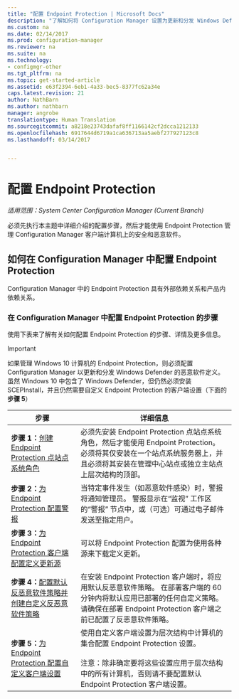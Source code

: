 ```yaml
---
title: "配置 Endpoint Protection | Microsoft Docs"
description: "了解如何将 Configuration Manager 设置为更新和分发 Windows Defender 的恶意软件定义。"
ms.custom: na
ms.date: 02/14/2017
ms.prod: configuration-manager
ms.reviewer: na
ms.suite: na
ms.technology:
- configmgr-other
ms.tgt_pltfrm: na
ms.topic: get-started-article
ms.assetid: e63f2394-6eb1-4a33-bec5-8377fc62a34e
caps.latest.revision: 21
author: NathBarn
ms.author: nathbarn
manager: angrobe
translationtype: Human Translation
ms.sourcegitcommit: a8218e23743dafaf8ff1166142cf2dcca1212133
ms.openlocfilehash: 6917644d6719a1ca636713aa5aebf277927123c8
ms.lasthandoff: 03/14/2017


---
```


# <a name="configure-endpoint-protection"></a>配置 Endpoint Protection

*适用范围：System Center Configuration Manager (Current Branch)*

必须先执行本主题中详细介绍的配置步骤，然后才能使用 Endpoint Protection 管理 Configuration Manager 客户端计算机上的安全和恶意软件。  

## <a name="how-to-configure-endpoint-protection-in-configuration-manager"></a>如何在 Configuration Manager 中配置 Endpoint Protection  
 Configuration Manager 中的 Endpoint Protection 具有外部依赖关系和产品内依赖关系。  

### <a name="steps-to-configure-endpoint-protection-in-configuration-manager"></a>在 Configuration Manager 中配置 Endpoint Protection 的步骤  
 使用下表来了解有关如何配置 Endpoint Protection 的步骤、详情及更多信息。  

> [!IMPORTANT]  
>  如果管理 Windows 10 计算机的 Endpoint Protection，则必须配置 Configuration Manager 以更新和分发 Windows Defender 的恶意软件定义。 虽然 Windows 10 中包含了 Windows Defender，但仍然必须安装 SCEPInstall，并且仍然需要自定义 Endpoint Protection 的客户端设置（下面的**步骤 5**）  

|步骤|详细信息|  
|-----------|-------------|  
|**步骤 1：**[创建 Endpoint Protection 点站点系统角色](endpoint-protection-site-role.md)|必须先安装 Endpoint Protection 点站点系统角色，然后才能使用 Endpoint Protection。 必须将其仅安装在一个站点系统服务器上，并且必须将其安装在管理中心站点或独立主站点上层次结构的顶部。 |  
|**步骤 2：**[为 Endpoint Protection 配置警报](endpoint-configure-alerts.md)|当特定事件发生（如恶意软件感染）时，警报将通知管理员。 警报显示在“监视”  工作区的“警报”  节点中，或（可选）可通过电子邮件发送至指定用户。 |  
|**步骤 3：**[为 Endpoint Protection 客户端配置定义更新源](endpoint-definition-updates.md)|可以将 Endpoint Protection 配置为使用各种源来下载定义更新。 |  
|**步骤 4：**[配置默认反恶意软件策略并创建自定义反恶意软件策略](endpoint-antimalware-policies.md)|在安装 Endpoint Protection 客户端时，将应用默认反恶意软件策略。 在部署客户端的 60 分钟内将默认应用已部署的任何自定义策略。 请确保在部署 Endpoint Protection 客户端之前已配置了反恶意软件策略。 |  
|**步骤 5：**[为 Endpoint Protection 配置自定义客户端设置](endpoint-protection-configure-client.md)|使用自定义客户端设置为层次结构中计算机的集合配置 Endpoint Protection 设置。<br /><br /> 注意：除非确定要将这些设置应用于层次结构中的所有计算机，否则请不要配置默认 Endpoint Protection 客户端设置。 |  

